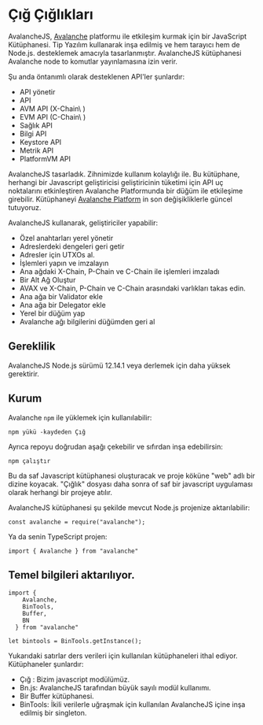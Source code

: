 # Çığ Çığlıkları

AvalancheJS, [Avalanche](../../../#avalanche) platformu ile etkileşim kurmak için bir JavaScript Kütüphanesi. Tip Yazılım kullanarak inşa edilmiş ve hem tarayıcı hem de Node.js. desteklemek amacıyla tasarlanmıştır. AvalancheJS kütüphanesi Avalanche node to komutlar yayınlamasına izin verir.

Şu anda öntanımlı olarak desteklenen API'ler şunlardır:

* API yönetir
* API
* AVM API \(X-Chain\ )
* EVM API \(C-Chain\ )
* Sağlık API
* Bilgi API
* Keystore API
* Metrik API
* PlatformVM API

AvalancheJS tasarladık. Zihnimizde kullanım kolaylığı ile. Bu kütüphane, herhangi bir Javascript geliştiricisi geliştiricinin tüketimi için API uç noktalarını etkinleştiren Avalanche Platformunda bir düğüm ile etkileşime girebilir. Kütüphaneyi [Avalanche Platform](https://docs.avax.network) in son değişikliklerle güncel tutuyoruz.

AvalancheJS kullanarak, geliştiriciler yapabilir:

* Özel anahtarları yerel yönetir
* Adreslerdeki dengeleri geri getir
* Adresler için UTXOs al.
* İşlemleri yapın ve imzalayın
* Ana ağdaki X-Chain, P-Chain ve C-Chain ile işlemleri imzaladı
* Bir Alt Ağ Oluştur
* AVAX ve X-Chain, P-Chain ve C-Chain arasındaki varlıkları takas edin.
* Ana ağa bir Validator ekle
* Ana ağa bir Delegator ekle
* Yerel bir düğüm yap
* Avalanche ağı bilgilerini düğümden geri al

## Gereklilik

AvalancheJS Node.js sürümü 12.14.1 veya derlemek için daha yüksek gerektirir.

## Kurum

Avalanche `npm` ile yüklemek için kullanılabilir:

`npm yükü -kaydeden Çığ`

Ayrıca repoyu doğrudan aşağı çekebilir ve sıfırdan inşa edebilirsin:

`npm çalıştır`

Bu da saf Javascript kütüphanesi oluşturacak ve proje köküne "web" adlı bir dizine koyacak. "Çığlık" dosyası daha sonra of saf bir javascript uygulaması olarak herhangi bir projeye atılır.

AvalancheJS kütüphanesi şu şekilde mevcut Node.js projenize aktarılabilir:

```text
const avalanche = require("avalanche");
```

Ya da senin TypeScript projen:

```text
import { Avalanche } from "avalanche"
```

## Temel bilgileri aktarılıyor.

```text
import {
    Avalanche,
    BinTools,
    Buffer,
    BN
  } from "avalanche"

let bintools = BinTools.getInstance();
```

Yukarıdaki satırlar ders verileri için kullanılan kütüphaneleri ithal ediyor. Kütüphaneler şunlardır:

* Çığ : Bizim javascript modülümüz.
* Bn.js: AvalancheJS tarafından büyük sayılı modül kullanımı.
* Bir Buffer kütüphanesi.
* BinTools: İkili verilerle uğraşmak için kullanılan AvalancheJS içine inşa edilmiş bir singleton.

